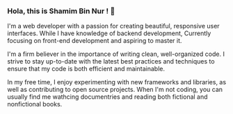 ### Hola, this is Shamim Bin Nur ! 👋
I'm a web developer with a passion for creating beautiful, responsive user interfaces. While I have knowledge of backend development, Currently focusing on front-end development and aspiring to master it.

I'm a firm believer in the importance of writing clean, well-organized code. I strive to stay up-to-date with the latest best practices and techniques to ensure that my code is both efficient and maintainable.

In my free time, I enjoy experimenting with new frameworks and libraries, as well as contributing to open source projects. When I'm not coding, you can usually find me wathcing documentries and reading both fictional and nonfictional books.


[website]: http://shamimbinnur.me/
[linkedin]:https://www.linkedin.com/in/shamimbinnur/


